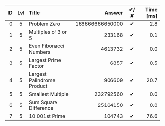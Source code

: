 | ID | Lvl | Title                      |          Answer | ✔/✘ | Time [ms] |
| -: | :-: | :------------------------- | --------------: | :-: | --------: |
|  0 |  5  | Problem Zero               | 166666666650000 |  ✔  |       2.8 |
|  1 |  5  | Multiples of 3 or 5        |          233168 |  ✔  |       0.1 |
|  2 |  5  | Even Fibonacci Numbers     |         4613732 |  ✔  |       0.0 |
|  3 |  5  | Largest Prime Factor       |            6857 |  ✔  |       0.5 |
|  4 |  5  | Largest Palindrome Product |          906609 |  ✔  |      20.7 |
|  5 |  5  | Smallest Multiple          |       232792560 |  ✔  |       0.0 |
|  6 |  5  | Sum Square Difference      |        25164150 |  ✔  |       0.0 |
|  7 |  5  | 10 001st Prime             |          104743 |  ✔  |      76.6 |